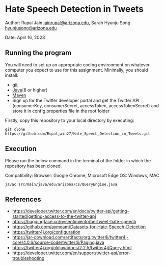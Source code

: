 # Hate Speech Detection in Tweets

Author: Rupal Jain [jainrupal@arizona.edu](mailto:jainrupal@arizona.edu), Sarah Hyunju Song [hyunjusong@arizona.edu](mailto:hyunjusong@arizona.edu)

Date: April 16, 2023


## Running the program

You will need to set up an appropriate coding environment on whatever computer you expect to use for this assignment.
Minimally, you should install:

* [git](https://git-scm.com/downloads)
* [Java](https://www.java.com/en/)(8 or higher)
* [Maven](https://maven.apache.org/)
* Sign up for the Twitter developer portal and get the Twitter API (consumerKey, consumerSecret, accessToken, accessTokenSecret) and store it in config.properties file in the root folder

Firstly, copy this repository to your local directory by executing:

```
git clone https://github.com/Rupaljain27/Hate_Speech_Detection_in_Tweets.git
```

## Execution

Please run the below command in the terminal of the folder in which the repository has been cloned.

Compatibility:
Browser: Google Chrome, Microsoft Edge
OS: Windows, MAC

```
javac src/main/java/edu/arizona/cs/QueryEngine.java
```


## References

* https://developer.twitter.com/en/docs/twitter-api/getting-started/getting-access-to-the-twitter-api
* https://huggingface.co/pysentimiento/bertweet-hate-speech
* https://github.com/aymeam/Datasets-for-Hate-Speech-Detection
* https://twitter4j.org/configuration
* https://jar-download.com/artifacts/org.twitter4j/twitter4j-core/4.0.6/source-code/twitter4j/Paging.java
* https://twitter4j.org/oldjavadocs/2.2.5/twitter4j/Query.html
* https://developer.twitter.com/en/support/twitter-api/error-troubleshooting